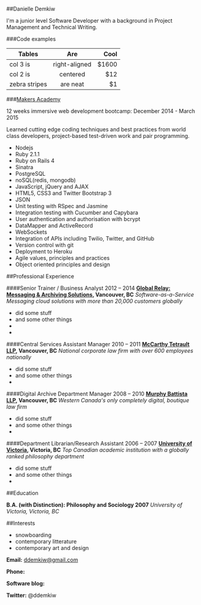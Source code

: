 
##Danielle Demkiw

I'm a junior level Software Developer with a background in Project Management and Technical Writing. 

###Code examples

| Tables        | Are           | Cool  |
| ------------- |:-------------:| -----:|
| col 3 is      | right-aligned | $1600 |
| col 2 is      | centered      |   $12 |
| zebra stripes | are neat      |    $1 |


###[Makers Academy](http://www.makersacademy.com/)


12 weeks immersive web development bootcamp: December 2014 - March 2015

Learned cutting edge coding techniques and best practices from world class developers, project-based test-driven work and pair programming.

- Nodejs
- Ruby 2.1.1
- Ruby on Rails 4
- Sinatra
- PostgreSQL
- noSQL(redis, mongodb)
- JavaScript, jQuery and AJAX
- HTML5, CSS3 and Twitter Bootstrap 3
- JSON
- Unit testing with RSpec and Jasmine
- Integration testing with Cucumber and Capybara
- User authentication and authorisation with bcrypt
- DataMapper and ActiveRecord
- WebSockets
- Integration of APIs including Twilio, Twitter, and GitHub
- Version control with git
- Deployment to Heroku
- Agile values, principles and practices
- Object­ oriented principles and design


##Professional Experience 

####Senior Trainer / Business Analyst	2012 – 2014
__[Global Relay: Messaging & Archiving Solutions](http://www.globalrelay.com/), Vancouver, BC__
_Software-as-a-Service Messaging cloud solutions with more than 20,000 customers globally_
  - did some stuff
  - and some other things
  - 
  -


####Central Services Assistant Manager	2010 – 2011
__[McCarthy Tetrault LLP](http://www.mccarthy.ca/home.aspx), Vancouver, BC__
_National corporate law firm with over 600 employees nationally_
  - did some stuff
  - and some other things
  - 


####Digital Archive Department Manager 	2008 – 2010
__[Murphy Battista LLP](http://www.murphybattista.com/), Vancouver, BC__
_Western Canada's only completely digital, boutique law firm_
  - did some stuff
  - and some other things
  - 


####Department Librarian/Research Assistant 	2006 – 2007
__[University of Victoria](http://www.uvic.ca/), Victoria, BC__
_Top Canadian academic institution with a globally ranked philosophy department_
  - did some stuff
  - and some other things
  - 

##Education

__B.A. (with Distinction): Philosophy and Sociology 	2007__
_University of Victoria, Victoria, BC_


##Interests

- snowboarding
- contemporary litterature
- contemporary art and design


__Email:__ ddemkiw@gmail.com

__Phone:__ 

__Software blog:__ 

__Twitter:__ @ddemkiw
